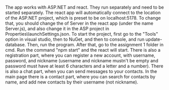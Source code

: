 The app works with ASP.NET and react. They run separately and need to be started separately. The react app will automatically connect to the location of the ASP.NET project, which is preset to be on localhost:5178. To change that, you should change the of Server in the react app (under the name Server.js), and also change it in the ASP project in Properties\launchSettings.json. To start the project, first go to the "Tools" option in visual studio, then to NuGet, and then to console, and run update-database. Then, run the program. After that, go to the assignment 1 folder in cmd. Run the command "npm start" and the react will start.
There is also a registration part, where you can register a new account, with username, password, and nickname (username and nickname mustn't be empty and password must have at least 6 characters and a letter and a number).
There is also a chat part, when you can send messages to your contacts.
In the main page there is a contact part, where you can search for contacts by name, and add new contacts by their username (not nickname).
